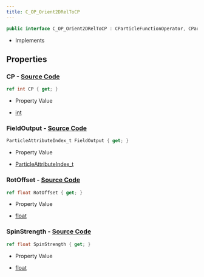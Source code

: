 ```yaml
---
title: C_OP_Orient2DRelToCP
---
```


```csharp
public interface C_OP_Orient2DRelToCP : CParticleFunctionOperator, CParticleFunction, ISchemaClass<CParticleFunction>, ISchemaClass<CParticleFunctionOperator>, ISchemaClass<C_OP_Orient2DRelToCP>, ISchemaField, ISchemaClass, INativeHandle
```

- Implements

## Properties

### **CP** - [Source Code](https://github.com/swiftly-solution/swiftlys2/blob/main/managed/src/SwiftlyS2.Generated/Schemas/Interfaces/C_OP_Orient2DRelToCP.cs#L20)

```csharp
ref int CP { get; }
```

- Property Value

- [int](https://learn.microsoft.com/dotnet/api/system.int32)

### **FieldOutput** - [Source Code](https://github.com/swiftly-solution/swiftlys2/blob/main/managed/src/SwiftlyS2.Generated/Schemas/Interfaces/C_OP_Orient2DRelToCP.cs#L22)

```csharp
ParticleAttributeIndex_t FieldOutput { get; }
```

- Property Value

- [ParticleAttributeIndex_t](/docs/api/shared/schemadefinitions/particleattributeindex_t)

### **RotOffset** - [Source Code](https://github.com/swiftly-solution/swiftlys2/blob/main/managed/src/SwiftlyS2.Generated/Schemas/Interfaces/C_OP_Orient2DRelToCP.cs#L16)

```csharp
ref float RotOffset { get; }
```

- Property Value

- [float](https://learn.microsoft.com/dotnet/api/system.single)

### **SpinStrength** - [Source Code](https://github.com/swiftly-solution/swiftlys2/blob/main/managed/src/SwiftlyS2.Generated/Schemas/Interfaces/C_OP_Orient2DRelToCP.cs#L18)

```csharp
ref float SpinStrength { get; }
```

- Property Value

- [float](https://learn.microsoft.com/dotnet/api/system.single)

